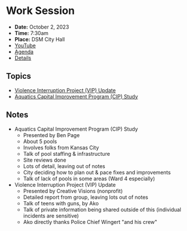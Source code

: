 # Work Session

- **Date:** October 2, 2023
- **Time:** 7:30am
- **Place:** DSM City Hall
- [YouTube](https://youtube.com/live/-t4rn6_gUYQ)
- [Agenda](https://councildocs.dsm.city/agendas/2023/20231002CouncilWorkSession.pdf)
- [Details](https://www.dsm.city/citycouncil_detail_T60_R2477.php)

## Topics

- [Violence Interruption Project (VIP) Update](https://www.dsm.city/document_center/City%20Clerk/Work%20Sessions/2023/Violence%20Interruption%20Project%20Update.pdf)
- [Aquatics Capital Improvement Program (CIP) Study](https://www.dsm.city/document_center/City%20Clerk/Work%20Sessions/2023/Aquatics%20Presentation.pdf)

## Notes

- Aquatics Capital Improvement Program (CIP) Study
    - Presented by Ben Page
    - About 5 pools
    - Involves folks from Kansas City
    - Talk of pool staffing & infrastructure
    - Site reviews done
    - Lots of detail, leaving out of notes
    - City deciding how to plan out & pace fixes and improvements
    - Talk of lack of pools in some areas (Ward 4 especially)
- Violence Interruption Project (VIP) Update
    - Presented by Creative Visions (nonprofit)
    - Detailed report from group, leaving lots out of notes
    - Talk of teens with guns, by Ako
    - Talk of private information being shared outside of this (individual incidents are sensitive)
    - Ako directly thanks Police Chief Wingert "and his crew"
